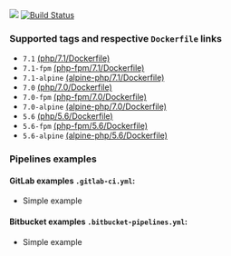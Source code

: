 [![](https://img.shields.io/docker/pulls/albertcolom/ci-pipeline-php.svg)](https://hub.docker.com/r/albertcolom/ci-pipeline-php/ "Click to view the image on Docker Hub") [![Build Status](https://travis-ci.org/albertcolom/docker-ci-pipeline-php.svg?branch=master)](https://travis-ci.org/albertcolom/docker-ci-pipeline-php)

### Supported tags and respective `Dockerfile` links

-  `7.1` [(php/7.1/Dockerfile)](https://github.com/albertcolom/docker-ci-pipeline-php/blob/master/php/7.1/Dockerfile)
-  `7.1-fpm` [(php-fpm/7.1/Dockerfile)](https://github.com/albertcolom/docker-ci-pipeline-php/blob/master/fpm-php/7.1/Dockerfile)
-  `7.1-alpine` [(alpine-php/7.1/Dockerfile)](https://github.com/albertcolom/docker-ci-pipeline-php/blob/master/alpine-php/7.1/Dockerfile)
-  `7.0` [(php/7.0/Dockerfile)](https://github.com/albertcolom/docker-ci-pipeline-php/blob/master/php/7.0/Dockerfile)
-  `7.0-fpm` [(php-fpm/7.0/Dockerfile)](https://github.com/albertcolom/docker-ci-pipeline-php/blob/master/fpm-php/7.0/Dockerfile)
-  `7.0-alpine` [(alpine-php/7.0/Dockerfile)](https://github.com/albertcolom/docker-ci-pipeline-php/blob/master/alpine-php/7.0/Dockerfile)
-  `5.6` [(php/5.6/Dockerfile)](https://github.com/albertcolom/docker-ci-pipeline-php/blob/master/php/5.6/Dockerfile)
-  `5.6-fpm` [(php-fpm/5.6/Dockerfile)](https://github.com/albertcolom/docker-ci-pipeline-php/blob/master/fpm-php/5.6/Dockerfile)
-  `5.6-alpine` [(alpine-php/5.6/Dockerfile)](https://github.com/albertcolom/docker-ci-pipeline-php/blob/master/alpine-php/5.6/Dockerfile)

### Pipelines examples

#### GitLab examples `.gitlab-ci.yml`:
- Simple example

#### Bitbucket examples `.bitbucket-pipelines.yml`:
- Simple example